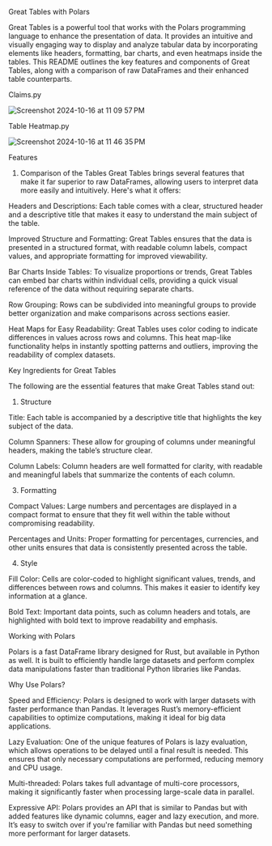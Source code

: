 Great Tables with Polars

Great Tables is a powerful tool that works with the Polars programming language to enhance the presentation of data. It provides an intuitive and visually engaging way to display and analyze tabular data by incorporating elements like headers, formatting, bar charts, and even heatmaps inside the tables. This README outlines the key features and components of Great Tables, along with a comparison of raw DataFrames and their enhanced table counterparts.

Claims.py

![Screenshot 2024-10-16 at 11 09 57 PM](https://github.com/user-attachments/assets/0292612d-906b-4cde-bde3-6ffd47c03dd8)

Table Heatmap.py

![Screenshot 2024-10-16 at 11 46 35 PM](https://github.com/user-attachments/assets/dff58b0e-0931-4860-bdc5-87df126b24cf)


Features

1. Comparison of the Tables
Great Tables brings several features that make it far superior to raw DataFrames, allowing users to interpret data more easily and intuitively. Here's what it offers:

Headers and Descriptions: Each table comes with a clear, structured header and a descriptive title that makes it easy to understand the main subject of the table.

Improved Structure and Formatting: Great Tables ensures that the data is presented in a structured format, with readable column labels, compact values, and appropriate formatting for improved viewability.

Bar Charts Inside Tables: To visualize proportions or trends, Great Tables can embed bar charts within individual cells, providing a quick visual reference of the data without requiring separate charts.

Row Grouping: Rows can be subdivided into meaningful groups to provide better organization and make comparisons across sections easier.

Heat Maps for Easy Readability: Great Tables uses color coding to indicate differences in values across rows and columns. This heat map-like functionality helps in instantly spotting patterns and outliers, improving the readability of complex datasets.

Key Ingredients for Great Tables

The following are the essential features that make Great Tables stand out:

1. Structure

Title: Each table is accompanied by a descriptive title that highlights the key subject of the data.

Column Spanners: These allow for grouping of columns under meaningful headers, making the table’s structure clear.

Column Labels: Column headers are well formatted for clarity, with readable and meaningful labels that summarize the contents of each column.

3. Formatting

Compact Values: Large numbers and percentages are displayed in a compact format to ensure that they fit well within the table without compromising readability.

Percentages and Units: Proper formatting for percentages, currencies, and other units ensures that data is consistently presented across the table.

4. Style

Fill Color: Cells are color-coded to highlight significant values, trends, and differences between rows and columns. This makes it easier to identify key information at a glance.

Bold Text: Important data points, such as column headers and totals, are highlighted with bold text to improve readability and emphasis.

Working with Polars

Polars is a fast DataFrame library designed for Rust, but available in Python as well. It is built to efficiently handle large datasets and perform complex data manipulations faster than traditional Python libraries like Pandas.

Why Use Polars?

Speed and Efficiency: Polars is designed to work with larger datasets with faster performance than Pandas. It leverages Rust’s memory-efficient capabilities to optimize computations, making it ideal for big data applications.

Lazy Evaluation: One of the unique features of Polars is lazy evaluation, which allows operations to be delayed until a final result is needed. This ensures that only necessary computations are performed, reducing memory and CPU usage.

Multi-threaded: Polars takes full advantage of multi-core processors, making it significantly faster when processing large-scale data in parallel.

Expressive API: Polars provides an API that is similar to Pandas but with added features like dynamic columns, eager and lazy execution, and more. It’s easy to switch over if you're familiar with Pandas but need something more performant for larger datasets.
